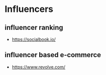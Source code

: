 # Influencers

## influencer ranking
- https://socialbook.io/

## influencer based e-commerce
- https://www.revolve.com/
